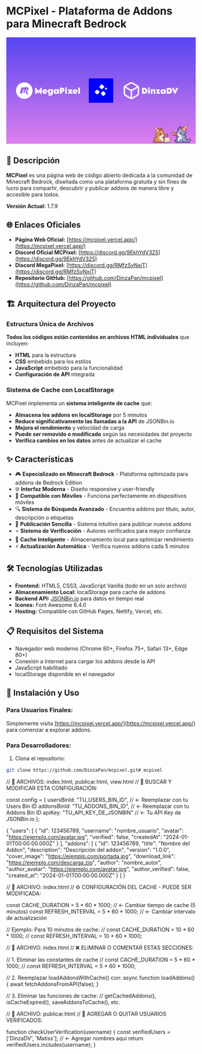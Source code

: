 # MCPixel - Plataforma de Addons para Minecraft Bedrock

![MCPixel Logo](https://raw.githubusercontent.com/DinzaPan/mcpixel/main/img/mcpixel.jpg)

## 📖 Descripción

**MCPixel** es una página web de código abierto dedicada a la comunidad de Minecraft Bedrock, diseñada como una plataforma gratuita y sin fines de lucro para compartir, descubrir y publicar addons de manera libre y accesible para todos.

**Versión Actual:** 1.7.9

## 🌐 Enlaces Oficiales

- **Página Web Oficial:** [https://mcpixel.vercel.app/](https://mcpixel.vercel.app/)
- **Discord Oficial MCPixel:** [https://discord.gg/9EkhYdV325](https://discord.gg/9EkhYdV325)
- **Discord MegaPixel:** [https://discord.gg/RMfzSyNxjT](https://discord.gg/RMfzSyNxjT)
- **Repositorio GitHub:** [https://github.com/DinzaPan/mcpixel](https://github.com/DinzaPan/mcpixel)

## 🏗️ Arquitectura del Proyecto

### Estructura Única de Archivos
**Todos los códigos están contenidos en archivos HTML individuales** que incluyen:
- **HTML** para la estructura
- **CSS** embebido para los estilos  
- **JavaScript** embebido para la funcionalidad
- **Configuración de API** integrada

### Sistema de Cache con LocalStorage
MCPixel implementa un **sistema inteligente de cache** que:
- **Almacena los addons en localStorage** por 5 minutos
- **Reduce significativamente las llamadas a la API** de JSONBin.io
- **Mejora el rendimiento** y velocidad de carga
- **Puede ser removido o modificado** según las necesidades del proyecto
- **Verifica cambios en los datos** antes de actualizar el cache

## ✨ Características

- 🎮 **Especializado en Minecraft Bedrock** - Plataforma optimizada para addons de Bedrock Edition
- 🌐 **Interfaz Moderna** - Diseño responsive y user-friendly
- 📱 **Compatible con Móviles** - Funciona perfectamente en dispositivos móviles
- 🔍 **Sistema de Búsqueda Avanzado** - Encuentra addons por título, autor, descripción o etiquetas
- 🚀 **Publicación Sencilla** - Sistema intuitivo para publicar nuevos addons
- ⭐ **Sistema de Verificación** - Autores verificados para mayor confianza
- 🔄 **Cache Inteligente** - Almacenamiento local para optimizar rendimiento
- ⚡ **Actualización Automática** - Verifica nuevos addons cada 5 minutos

## 🛠️ Tecnologías Utilizadas

- **Frontend:** HTML5, CSS3, JavaScript Vanilla (todo en un solo archivo)
- **Almacenamiento Local:** localStorage para cache de addons
- **Backend API:** [JSONBin.io](https://jsonbin.io) para datos en tiempo real
- **Iconos:** Font Awesome 6.4.0
- **Hosting:** Compatible con GitHub Pages, Netlify, Vercel, etc.

## 📋 Requisitos del Sistema

- Navegador web moderno (Chrome 80+, Firefox 75+, Safari 13+, Edge 80+)
- Conexión a Internet para cargar los addons desde la API
- JavaScript habilitado
- localStorage disponible en el navegador

## 🚀 Instalación y Uso

### Para Usuarios Finales:
Simplemente visita [https://mcpixel.vercel.app/](https://mcpixel.vercel.app/) para comenzar a explorar addons.

### Para Desarrolladores:

1. Clona el repositorio:
```bash
git clone https://github.com/DinzaPan/mcpixel.git# mcpixel
```

// 📍 ARCHIVOS: index.html, publicar.html, view.html
// 📝 BUSCAR Y MODIFICAR ESTA CONFIGURACIÓN:

const config = {
    usersBinId: "TU_USERS_BIN_ID",    // ← Reemplazar con tu Users Bin ID
    addonsBinId: "TU_ADDONS_BIN_ID",   // ← Reemplazar con tu Addons Bin ID
    apiKey: "TU_API_KEY_DE_JSONBIN" // ← Tu API Key de JSONBin.io
};

{
  "users": [
    {
      "id": 123456789,
      "username": "nombre_usuario",
      "avatar": "https://ejemplo.com/avatar.jpg",
      "verified": false,
      "createdAt": "2024-01-01T00:00:00.000Z"
    }
  ],
  "addons": [
    {
      "id": 123456789,
      "title": "Nombre del Addon",
      "description": "Descripción del addon",
      "version": "1.0.0",
      "cover_image": "https://ejemplo.com/portada.jpg",
      "download_link": "https://ejemplo.com/descarga.zip",
      "author": "nombre_autor",
      "author_avatar": "https://ejemplo.com/avatar.jpg",
      "author_verified": false,
      "created_at": "2024-01-01T00:00:00.000Z"
    }
  ]
}

// 📍 ARCHIVO: index.html
// ⚙️ CONFIGURACIÓN DEL CACHE - PUEDE SER MODIFICADA:

const CACHE_DURATION = 5 * 60 * 1000;     // ← Cambiar tiempo de cache (5 minutos)
const REFRESH_INTERVAL = 5 * 60 * 1000;   // ← Cambiar intervalo de actualización

// Ejemplo: Para 10 minutos de cache:
// const CACHE_DURATION = 10 * 60 * 1000;
// const REFRESH_INTERVAL = 10 * 60 * 1000;

// 📍 ARCHIVO: index.html
// ❌ ELIMINAR O COMENTAR ESTAS SECCIONES:

// 1. Eliminar las constantes de cache
// const CACHE_DURATION = 5 * 60 * 1000;
// const REFRESH_INTERVAL = 5 * 60 * 1000;

// 2. Reemplazar loadAddonsWithCache() con:
async function loadAddons() {
    await fetchAddonsFromAPI(false);
}

// 3. Eliminar las funciones de cache:
// getCachedAddons(), isCacheExpired(), saveAddonsToCache(), etc.

// 📍 ARCHIVO: publicar.html
// 👤 AGREGAR O QUITAR USUARIOS VERIFICADOS:

function checkUserVerification(username) {
    const verifiedUsers = ['DinzaDV', 'Matiss']; // ← Agregar nombres aquí
    return verifiedUsers.includes(username);
}
